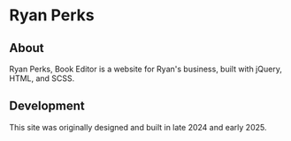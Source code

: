 # Ryan Perks

## About
Ryan Perks, Book Editor is a website for Ryan's business, built with jQuery, HTML, and SCSS.

## Development
This site was originally designed and built in late 2024 and early 2025.